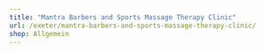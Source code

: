 ```yaml
---
title: "Mantra Barbers and Sports Massage Therapy Clinic"
url: /exeter/mantra-barbers-and-sports-massage-therapy-clinic/
shop: Allgemein
---
```

